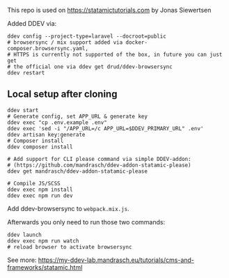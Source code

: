 This repo is used on https://statamictutorials.com by Jonas Siewertsen

Added DDEV via: 
```
ddev config --project-type=laravel --docroot=public
# browsersync / mix support added via docker-composer.browsersync.yaml,
# HTTPS is currently not supported of the box, in future you can just get
# the official one via ddev get drud/ddev-browsersync
ddev restart
```

## Local setup after cloning

```
ddev start
# Generate config, set APP_URL & generate key
ddev exec "cp .env.example .env"
ddev exec 'sed -i "/APP_URL=/c APP_URL=$DDEV_PRIMARY_URL" .env'
ddev artisan key:generate
# Composer install
ddev composer install

# Add support for CLI please command via simple DDEV-addon:
# (https://github.com/mandrasch/ddev-addon-statamic-please)
ddev get mandrasch/ddev-addon-statamic-please

# Compile JS/SCSS
ddev exec npm install
ddev exec npm run dev
```

Add ddev-browsersync to `webpack.mix.js`.

Afterwards you only need to run those two commands:

```
ddev launch
ddev exec npm run watch
# reload browser to activate browsersync
```

See more: https://my-ddev-lab.mandrasch.eu/tutorials/cms-and-frameworks/statamic.html
